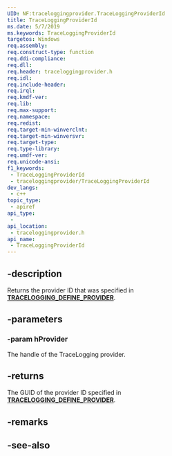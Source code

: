 ```yaml
---
UID: NF:traceloggingprovider.TraceLoggingProviderId
title: TraceLoggingProviderId
ms.date: 5/7/2019
ms.keywords: TraceLoggingProviderId
targetos: Windows
req.assembly: 
req.construct-type: function
req.ddi-compliance: 
req.dll: 
req.header: traceloggingprovider.h
req.idl: 
req.include-header: 
req.irql: 
req.kmdf-ver: 
req.lib: 
req.max-support: 
req.namespace: 
req.redist: 
req.target-min-winverclnt: 
req.target-min-winversvr: 
req.target-type: 
req.type-library: 
req.umdf-ver: 
req.unicode-ansi: 
f1_keywords:
 - TraceLoggingProviderId
 - traceloggingprovider/TraceLoggingProviderId
dev_langs:
 - c++
topic_type:
 - apiref
api_type:
 - 
api_location:
 - traceloggingprovider.h
api_name:
 - TraceLoggingProviderId
---
```


## -description

Returns the provider ID that was specified in [**TRACELOGGING\_DEFINE\_PROVIDER**](/windows/win32/api/traceloggingprovider/nf-traceloggingprovider-tracelogging_define_provider).

## -parameters

### -param hProvider

The handle of the TraceLogging provider.

## -returns

The GUID of the provider ID specified in [**TRACELOGGING\_DEFINE\_PROVIDER**](/windows/win32/api/traceloggingprovider/nf-traceloggingprovider-tracelogging_define_provider).

## -remarks

## -see-also

